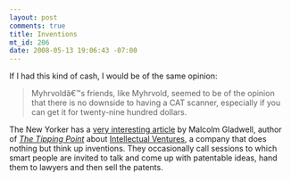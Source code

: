 ```yaml
--- 
layout: post
comments: true
title: Inventions
mt_id: 206
date: 2008-05-13 19:06:43 -07:00
---
```

If I had this kind of cash, I would be of the same opinion:

<blockquote>Myhrvoldâ€™s friends, like Myhrvold, seemed to be of the opinion that there is no downside to having a CAT scanner, especially if you can get it for twenty-nine hundred dollars.</blockquote>

The New Yorker has a [very interesting article](http://www.newyorker.com/reporting/2008/05/12/080512fa_fact_gladwell?currentPage=all) by Malcolm Gladwell, author of <em>[The Tipping Point](http://en.wikipedia.org/wiki/The_Tipping_Point_%28book%29)</em> about [Intellectual Ventures](http://en.wikipedia.org/wiki/Intellectual_Ventures), a company that does nothing but think up inventions.  They occasionally call sessions to which smart people are invited to talk and come up with patentable ideas, hand them to lawyers and then sell the patents.
